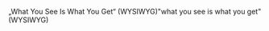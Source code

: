 <span data-ttu-id="d9647-101">„What You See Is What You Get“ (WYSIWYG)</span><span class="sxs-lookup"><span data-stu-id="d9647-101">"what you see is what you get" (WYSIWYG)</span></span>